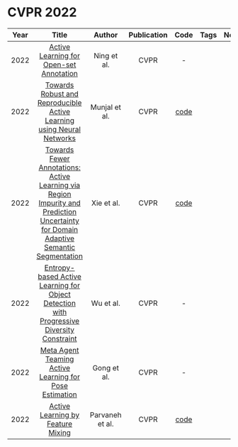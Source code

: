 # CVPR 2022

| Year |                                                                                        Title                                                                                        |     Author      | Publication |                               Code                                | Tags | Notes |
|:----:|:-----------------------------------------------------------------------------------------------------------------------------------------------------------------------------------:|:---------------:|:-----------:|:-----------------------------------------------------------------:|:----:|:-----:|
| 2022 |                                               [Active Learning for Open-set Annotation](https://ieeexplore.ieee.org/document/9880354)                                               |   Ning et al.   |    CVPR     |                                 -                                 |      |       |
| 2022 |                                [Towards Robust and Reproducible Active Learning using Neural Networks](https://ieeexplore.ieee.org/document/9879940)                                |  Munjal et al.  |    CVPR     |         [code](https://github.com/PrateekMunjal/TorchAL)          |      |       |
| 2022 | [Towards Fewer Annotations: Active Learning via Region Impurity and Prediction Uncertainty for Domain Adaptive Semantic Segmentation](https://ieeexplore.ieee.org/document/9879748) |   Xie et al.    |    CVPR     |              [code](https://github.com/BIT-DA/RIPU)               |      |       |
| 2022 |                      [Entropy-based Active Learning for Object Detection with Progressive Diversity Constraint](https://ieeexplore.ieee.org/document/9878616)                       |    Wu et al.    |    CVPR     |                                 -                                 |      |       |
| 2022 |                                       [Meta Agent Teaming Active Learning for Pose Estimation](https://ieeexplore.ieee.org/document/9880091)                                        |   Gong et al.   |    CVPR     |                                 -                                 |      |       |
| 2022 |                                                  [Active Learning by Feature Mixing](https://ieeexplore.ieee.org/document/9878863)                                                  | Parvaneh et al. |    CVPR     | [code](https://github.com/AminParvaneh/alpha_mix_active_learning) |      |       |
